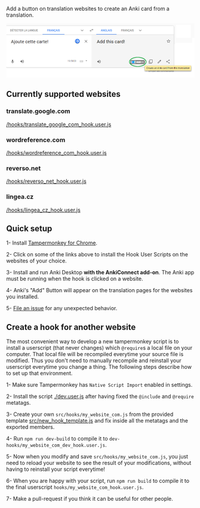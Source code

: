 Add a button on translation websites to create an Anki card from a translation.

![Screenshot](/doc/images/screenshot.png)

## Currently supported websites

### translate.google.com

  [/hooks/translate_google_com_hook.user.js](https://github.com/OoDeLally/tampermonkey-anki-add-hooks/raw/master/hooks/translate_google_com_hook.user.js)

### wordreference.com

  [/hooks/wordreference_com_hook.user.js](https://github.com/OoDeLally/tampermonkey-anki-add-hooks/raw/master/hooks/wordreference_com_hook.user.js)

### reverso.net

  [/hooks/reverso_net_hook.user.js](https://github.com/OoDeLally/tampermonkey-anki-add-hooks/raw/master/hooks/reverso_net_hook.user.js)

### lingea.cz

  [/hooks/lingea_cz_hook.user.js](https://github.com/OoDeLally/tampermonkey-anki-add-hooks/raw/master/hooks/lingea_cz_hook.user.js)


## Quick setup


1- Install [Tampermonkey for Chrome](https://chrome.google.com/webstore/detail/tampermonkey/dhdgffkkebhmkfjojejmpbldmpobfkfo).

2- Click on some of the links above to install the Hook User Scripts on the websites of your choice.

3- Install and run Anki Desktop **with the AnkiConnect add-on**. The Anki app must be running when the hook is clicked on a website.

4- Anki's "Add" Button will appear on the translation pages for the websites you installed.

5- [File an issue](https://github.com/OoDeLally/anki-add-hooks-userscripts/issues) for any unexpected behavior.


## Create a hook for another website

The most convenient way to develop a new tampermonkey script is to install a userscript (that never changes) which `@require`s a local file on your computer. That local file will be recompiled everytime your source file is modified. Thus you don't need to manually recompile and reinstall your userscript everytime you change a thing. The following steps describe how to set up that environment.

1- Make sure Tampermonkey has `Native Script Import` enabled in settings.

2- Install the script [./dev.user.js](https://github.com/OoDeLally/anki-add-hooks-userscripts/blob/master/dev.user.js) after having fixed the `@include` and `@require` metatags.

3- Create your own `src/hooks/my_website_com.js` from the provided template [src/new_hook_template.js](https://github.com/OoDeLally/anki-add-hooks-userscripts/blob/master/src/new_hook_template.js) and fix inside all the metatags and the exported members.

4- Run `npm run dev-build` to compile it to `dev-hooks/my_website_com_dev_hook.user.js`.

5- Now when you modify and save `src/hooks/my_website_com.js`, you just need to reload your website to see the result of your modifications, without having to reinstall your script everytime!

6- When you are happy with your script, run `npm run build` to compile it to the final userscript `hooks/my_website_com_hook.user.js`.

7- Make a pull-request if you think it can be useful for other people.
